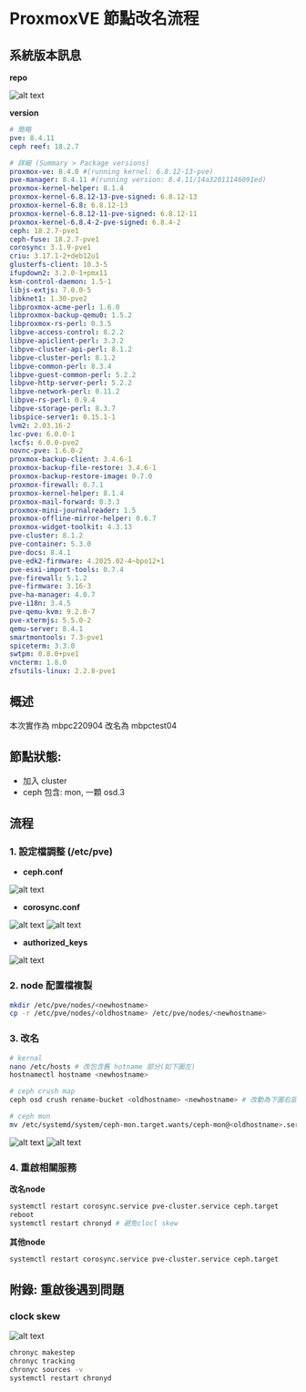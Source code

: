 # ProxmoxVE 節點改名流程

## 系統版本訊息

**repo**

![alt text](image.png)

**version**

``` yaml
# 簡略
pve: 8.4.11
ceph reef: 18.2.7

# 詳細 (Summary > Package versions)
proxmox-ve: 8.4.0 #(running kernel: 6.8.12-13-pve)
pve-manager: 8.4.11 #(running version: 8.4.11/14a32011146091ed)
proxmox-kernel-helper: 8.1.4
proxmox-kernel-6.8.12-13-pve-signed: 6.8.12-13
proxmox-kernel-6.8: 6.8.12-13
proxmox-kernel-6.8.12-11-pve-signed: 6.8.12-11
proxmox-kernel-6.8.4-2-pve-signed: 6.8.4-2
ceph: 18.2.7-pve1
ceph-fuse: 18.2.7-pve1
corosync: 3.1.9-pve1
criu: 3.17.1-2+deb12u1
glusterfs-client: 10.3-5
ifupdown2: 3.2.0-1+pmx11
ksm-control-daemon: 1.5-1
libjs-extjs: 7.0.0-5
libknet1: 1.30-pve2
libproxmox-acme-perl: 1.6.0
libproxmox-backup-qemu0: 1.5.2
libproxmox-rs-perl: 0.3.5
libpve-access-control: 8.2.2
libpve-apiclient-perl: 3.3.2
libpve-cluster-api-perl: 8.1.2
libpve-cluster-perl: 8.1.2
libpve-common-perl: 8.3.4
libpve-guest-common-perl: 5.2.2
libpve-http-server-perl: 5.2.2
libpve-network-perl: 0.11.2
libpve-rs-perl: 0.9.4
libpve-storage-perl: 8.3.7
libspice-server1: 0.15.1-1
lvm2: 2.03.16-2
lxc-pve: 6.0.0-1
lxcfs: 6.0.0-pve2
novnc-pve: 1.6.0-2
proxmox-backup-client: 3.4.6-1
proxmox-backup-file-restore: 3.4.6-1
proxmox-backup-restore-image: 0.7.0
proxmox-firewall: 0.7.1
proxmox-kernel-helper: 8.1.4
proxmox-mail-forward: 0.3.3
proxmox-mini-journalreader: 1.5
proxmox-offline-mirror-helper: 0.6.7
proxmox-widget-toolkit: 4.3.13
pve-cluster: 8.1.2
pve-container: 5.3.0
pve-docs: 8.4.1
pve-edk2-firmware: 4.2025.02-4~bpo12+1
pve-esxi-import-tools: 0.7.4
pve-firewall: 5.1.2
pve-firmware: 3.16-3
pve-ha-manager: 4.0.7
pve-i18n: 3.4.5
pve-qemu-kvm: 9.2.0-7
pve-xtermjs: 5.5.0-2
qemu-server: 8.4.1
smartmontools: 7.3-pve1
spiceterm: 3.3.0
swtpm: 0.8.0+pve1
vncterm: 1.8.0
zfsutils-linux: 2.2.8-pve1
```


## 概述

本次實作為 mbpc220904 改名為 mbpctest04

節點狀態:
- 
- 加入 cluster
- ceph 包含: mon, 一顆 osd.3  


## 流程

### 1. 設定檔調整 (/etc/pve)

- **ceph.conf**

![alt text](image-1.png)

- **corosync.conf**

![alt text](image-4.png)
![alt text](image-6.png)

- **authorized_keys**

![alt text](image-5.png)


### 2. node 配置檔複製

``` sh
mkdir /etc/pve/nodes/<newhostname>
cp -r /etc/pve/nodes/<oldhostname> /etc/pve/nodes/<newhostname>
```

### 3. 改名 

``` sh
# kernal
nano /etc/hosts # 改包含舊 hotname 部分(如下圖左)
hostnamectl hostname <newhostname>

# ceph crush map
ceph osd crush rename-bucket <oldhostname> <newhostname> # 改動為下圖右部分

# ceph mon
mv /etc/systemd/system/ceph-mon.target.wants/ceph-mon@<oldhostname>.service /etc/systemd/system/ceph-mon.target.wants/ceph-mon@<newhostname>.service 
```
![alt text](image-7.png) ![alt text](image-3.png)

### 4. 重啟相關服務

**改名node**

``` sh
systemctl restart corosync.service pve-cluster.service ceph.target
reboot
systemctl restart chronyd # 避免clocl skew
```

**其他node**

``` sh
systemctl restart corosync.service pve-cluster.service ceph.target
```



## 附錄: 重啟後遇到問題

### clock skew

![alt text](image-2.png)

``` sh
chronyc makestep
chronyc tracking
chronyc sources -v
systemctl restart chronyd
```